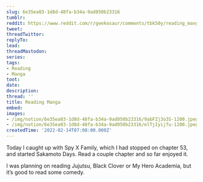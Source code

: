 ```yaml
---
slug: 6e35ea03-1d8d-48fa-b34a-9ad050b23316
tumblr:
reddit: https://www.reddit.com/r/geekosaur/comments/tbk50y/reading_manga/
tweet:
threadTwitter:
replyTo:
lead:
threadMastodon:
series:
tags:
- Reading
- Manga
toot:
date:
description:
thread: ''
title: Reading Manga
embed:
images:
- /img/notion/6e35ea03-1d8d-48fa-b34a-9ad050b23316/9abFZj3o3S-1200.jpeg
- /img/notion/6e35ea03-1d8d-48fa-b34a-9ad050b23316/elTjIyijfu-1200.jpeg
createdTime: '2022-02-14T07:08:00.000Z'
---
```


Today I caught up with Spy X Family, which I had stopped on chapter 53, and started Sakamoto Days. Read a couple chapter and so far enjoyed it.

I was planning on reading Jujutsu, Black Clover or My Hero Academia, but it’s good to read some comedy.